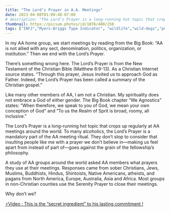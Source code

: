 ```yaml
---
title: "The Lord’s Prayer in A.A. Meetings"
date: 2023-04-08T01:09:48-07:00
# description: "The Lord’s Prayer is a long-running hot topic that crops up regularly at AA meetings around the world."
thumbnail: https://picsum.photos/id/1076/400/250
tags: ["INFJ","Myers-Briggs Type Indicator", "wildlife","wild-dogs","pets","animal-welfare"]
---
```



<!-- This is **bold** text, and this is *emphasized* text.
![infp_injf table](/infp_injf-table.jpg)
Visit the [Hugo](https://gohugo.io) website! -->

<!-- https://beaconstreetusa.com/wp/the-lords-prayer-in-a-a-meetings/ -->

In my AA home group, we start meetings by reading from the Big Book: “AA is not allied with any sect, denomination, politics, organization, or institution.” Then we end with the Lord’s Prayer.

There’s something wrong here. The Lord’s Prayer is from the New Testament of the Christian Bible (Matthew 6:9-13). As a Christian Internet source states. “Through this prayer, Jesus invited us to approach God as Father. Indeed, the Lord’s Prayer has been called a summary of the Christian gospel.”

Like many other members of AA, I am not a Christian. My spirituality does not embrace a God of either gender. The Big Book chapter “We Agnostics” states: “When therefore, we speak to you of God, we mean your own conception of God” and “To us the Realm of Sprit is broad, roomy, all inclusive.”

The Lord’s Prayer is a long-running hot topic that crops up regularly at AA meetings around the world. To many alcoholics, the Lord’s Prayer is a mandatory part of the AA meeting ritual. They don’t stop to consider that insulting people like me with a prayer we don’t believe in—making us feel apart from instead of part of—goes against the grain of the fellowship’s philosophy.

A study of AA groups around the world asked AA members what prayers they use at their meetings. Responses came from sober Christians, Jews, Muslims, Buddhists, Hindus, Shintoists, Native Americans, atheists, and pagans from North America, Europe, Australia, Asia and Africa. Most groups in non-Christian counties use the Serenity Prayer to close their meetings.

Why don’t we?

<p><a id="aflink" href="https://hop.clickbank.net/?affiliate=klayu&vendor=hissecret&lp=0" class="one" target="_blank" title="⚡Video : This is the “secret ingredient” to his lasting commitment !">⚡Video : This is the “secret ingredient” to his lasting commitment !</a></p>